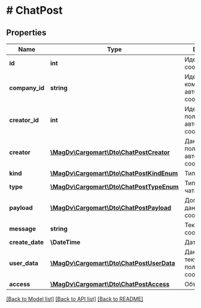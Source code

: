 # # ChatPost

## Properties

Name | Type | Description | Notes
------------ | ------------- | ------------- | -------------
**id** | **int** | Идентификатор сообщения |
**company_id** | **string** | Идентификатор компании автора сообщения | [optional]
**creator_id** | **int** | Идентификатор пользователя, автора сообщения | [optional]
**creator** | [**\MagDv\Cargomart\Dto\ChatPostCreator**](ChatPostCreator.md) | Данные пользователя, автора сообщения | [optional]
**kind** | [**\MagDv\Cargomart\Dto\ChatPostKindEnum**](ChatPostKindEnum.md) | Тип записи |
**type** | [**\MagDv\Cargomart\Dto\ChatPostTypeEnum**](ChatPostTypeEnum.md) | Тип сообщения чата |
**payload** | [**\MagDv\Cargomart\Dto\ChatPostPayload**](ChatPostPayload.md) | Дополнительные данные сообщения | [optional]
**message** | **string** | Текст сообщения |
**create_date** | **\DateTime** | Дата создания |
**user_data** | [**\MagDv\Cargomart\Dto\ChatPostUserData**](ChatPostUserData.md) | Данные текущего пользователя по сообщению |
**access** | [**\MagDv\Cargomart\Dto\ChatPostAccess**](ChatPostAccess.md) | Объект доступа |

[[Back to Model list]](../../README.md#models) [[Back to API list]](../../README.md#endpoints) [[Back to README]](../../README.md)
